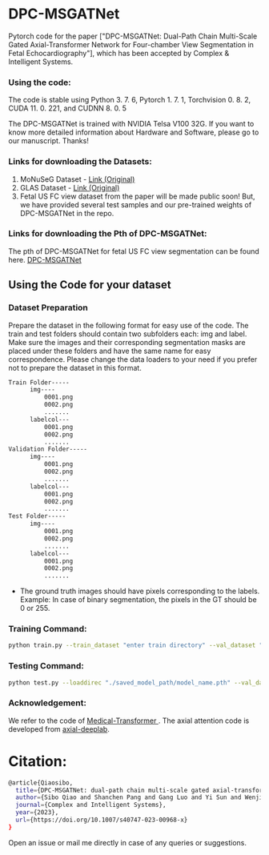 # DPC-MSGATNet



Pytorch code for the paper 
["DPC-MSGATNet: Dual-Path Chain Multi-Scale 
Gated Axial-Transformer Network for Four-chamber View Segmentation in Fetal Echocardiography"], which has been accepted by Complex & Intelligent Systems.




### Using the code:

The code is stable using Python 3. 7. 6, Pytorch 1. 7. 1, Torchvision 0. 8. 2, CUDA 11. 0. 221, and CUDNN 8. 0. 5

The DPC-MSGATNet is trained with NVIDIA Telsa V100 32G. If you want to know more detailed information about Hardware and Software, please go to our manuscript. Thanks! 


### Links for downloading the Datasets:

1) MoNuSeG Dataset - <a href="https://monuseg.grand-challenge.org/Data/"> Link (Original)</a> 
2) GLAS Dataset - <a href="https://warwick.ac.uk/fac/sci/dcs/research/tia/glascontest/"> Link (Original) </a> 
3) Fetal US FC view dataset from the paper will be made public soon! But, we have provided several test samples and our pre-trained weights of DPC-MSGATNet in the repo. 

### Links for downloading the Pth of DPC-MSGATNet:

The pth of DPC-MSGATNet for fetal US FC view segmentation can be found here. <a href="https://drive.google.com/file/d/1HCegUCvuTIDNuvu1kCll0jWMHgY77V2x/view?usp=share_link"> DPC-MSGATNet</a>

## Using the Code for your dataset

### Dataset Preparation

Prepare the dataset in the following format for easy use of the code. The train and test folders should contain two subfolders each: img and label. Make sure the images and their corresponding segmentation masks are placed under these folders and have the same name for easy correspondence. Please change the data loaders to your need if you prefer not to prepare the dataset in this format.



```bash
Train Folder-----
      img----
          0001.png
          0002.png
          .......
      labelcol---
          0001.png
          0002.png
          .......
Validation Folder-----
      img----
          0001.png
          0002.png
          .......
      labelcol---
          0001.png
          0002.png
          .......
Test Folder-----
      img----
          0001.png
          0002.png
          .......
      labelcol---
          0001.png
          0002.png
          .......

```

- The ground truth images should have pixels corresponding to the labels. Example: In case of binary segmentation, the pixels in the GT should be 0 or 255.

### Training Command:

```bash 
python train.py --train_dataset "enter train directory" --val_dataset "enter validation directory" --direc 'path for results to be saved' --batch_size 4 --epoch 405 --save_freq 5 --modelname "msgatnet" --learning_rate 0.001 --imgsize 224 --blocksize 32 --gray "no"
```



### Testing Command:

```bash 
python test.py --loaddirec "./saved_model_path/model_name.pth" --val_dataset "test dataset directory" --direc 'path for results to be saved' --batch_size 1 --modelname "msgatnet" --imgsize 224 --blocksize 32 --gray "no" --mode "multiple"
```




### Acknowledgement:

We refer to the code of <a href="https://github.com/jeya-maria-jose/Medical-Transformer"> Medical-Transformer </a>. The axial attention code is developed from <a href="https://github.com/csrhddlam/axial-deeplab">axial-deeplab</a>. 

# Citation:

```bash
@article{Qiaosibo,
  title={DPC-MSGATNet: dual-path chain multi-scale gated axial-transformer network for four-chamber view segmentation in fetal echocardiography},
  author={Sibo Qiao and Shanchen Pang and Gang Luo and Yi Sun and Wenjing Yin and Silin Pan and Zhihan Lv},
  journal={Complex and Intelligent Systems},
  year={2023},
  url={https://doi.org/10.1007/s40747-023-00968-x}
} 
```

Open an issue or mail me directly in case of any queries or suggestions. 

